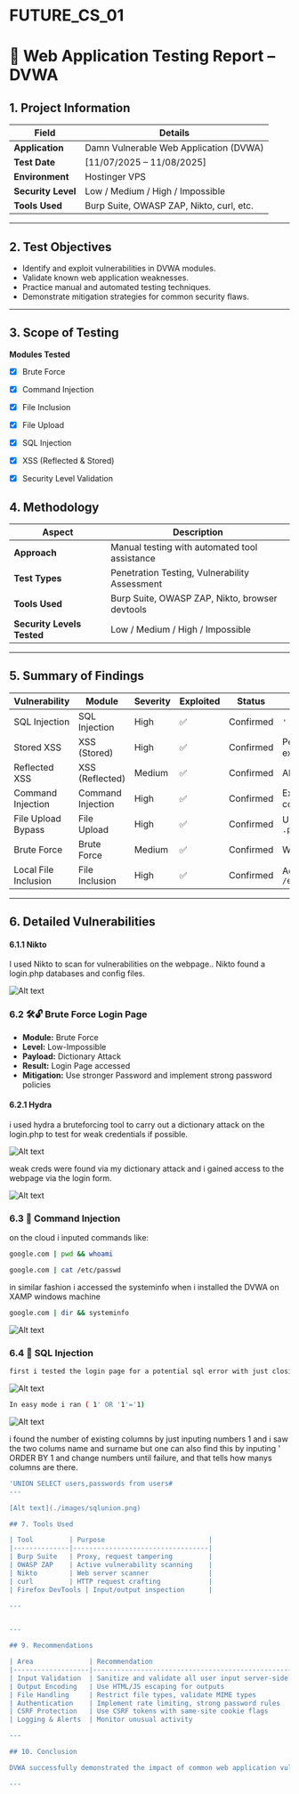# FUTURE_CS_01
# 🧪 Web Application Testing Report – DVWA

## 1. Project Information

| Field             | Details                                      |
|------------------|----------------------------------------------|
| **Application**   | Damn Vulnerable Web Application (DVWA)       |
| **Test Date**     | [11/07/2025 – 11/08/2025]                      |                  |
| **Environment**   | Hostinger VPS |
| **Security Level**| Low / Medium / High / Impossible             |
| **Tools Used**    | Burp Suite, OWASP ZAP, Nikto, curl, etc.     |

---

## 2. Test Objectives

- Identify and exploit vulnerabilities in DVWA modules.
- Validate known web application weaknesses.
- Practice manual and automated testing techniques.
- Demonstrate mitigation strategies for common security flaws.

---

## 3. Scope of Testing

**Modules Tested**
- [x] Brute Force  
- [x] Command Injection  
- [x] File Inclusion  
- [x] File Upload  
- [x] SQL Injection  
- [x] XSS (Reflected & Stored)  
- [x] Security Level Validation  


## 4. Methodology

| Aspect         | Description                                         |
|----------------|-----------------------------------------------------|
| **Approach**    | Manual testing with automated tool assistance      |
| **Test Types**  | Penetration Testing, Vulnerability Assessment      |
| **Tools Used**  | Burp Suite, OWASP ZAP, Nikto, browser devtools |
| **Security Levels Tested** | Low / Medium / High / Impossible        |

---

## 5. Summary of Findings

| Vulnerability         | Module            | Severity | Exploited | Status     | Notes                              |
|-----------------------|-------------------|----------|-----------|------------|------------------------------------|
| SQL Injection         | SQL Injection     | High     | ✅        | Confirmed  | `' OR 1=1--` exploited             |
| Stored XSS            | XSS (Stored)      | High     | ✅        | Confirmed  | Persistent `<script>` executed    |
| Reflected XSS         | XSS (Reflected)   | Medium   | ✅        | Confirmed  | Alert triggered                    |
| Command Injection     | Command Injection | High     | ✅        | Confirmed  | Executed OS commands via input    |
| File Upload Bypass    | File Upload       | High     | ✅        | Confirmed  | Uploaded web shell `.php`         |            |
| Brute Force           | Brute Force       | Medium   | ✅        | Confirmed  | Weak creds discovered             |
| Local File Inclusion  | File Inclusion    | High     | ✅        | Confirmed  |Accessed `/etc/passwd,systeminfo`  |

---

## 6. Detailed Vulnerabilities

#### 6.1.1  Nikto

I used Nikto to scan for vulnerabilities on the webpage.. 
Nikto found a login.php databases and config files.

![Alt text](./images/Nikto.PNG)


### 6.2 🛠️🔓 Brute Force Login Page

- **Module:** Brute Force  
- **Level:** Low-Impossible
- **Payload:** Dictionary Attack
- **Result:** Login Page accessed  
- **Mitigation:** Use stronger Password and implement strong password policies

#### 6.2.1 Hydra

i used hydra a bruteforcing tool to carry out a dictionary attack on the login.php to test for weak credentials if possible.

![Alt text](./images/Hydra.PNG)

weak creds were found via my dictionary attack and i gained access to the webpage via the login form.

![Alt text](./images/dvwa.PNG)


### 6.3 🧨 Command Injection

on the cloud i inputed commands like: 


```bash
google.com | pwd && whoami 
```
```bash
google.com | cat /etc/passwd
```
in similar fashion i accessed the systeminfo when i installed the DVWA on XAMP windows machine 

```bash
google.com | dir && systeminfo
```



![Alt text](./images/systeminfo.png)



### 6.4 🧨 SQL Injection

```bash
first i tested the login page for a potential sql error with just closing the  syntax | ' and this created the error seen below and this let me know there was an error shown and a possilbe potential for a code injection
```

![Alt text](./images/image.png)

```bash
In easy mode i ran ( 1' OR '1'='1)
```
![Alt text](./images/sqleasy.png)

i found the number of existing columns by just inputing numbers 1 and i saw the two colums name and surname but one can also find this by inputing ' ORDER BY 1 and change numbers until failure, and that tells how manys columns are there.

```bash
'UNION SELECT users,passwords from users#
---

[Alt text](./images/sqlunion.png)

## 7. Tools Used

| Tool         | Purpose                          |
|--------------|----------------------------------|
| Burp Suite   | Proxy, request tampering         |
| OWASP ZAP    | Active vulnerability scanning    |
| Nikto        | Web server scanner               |
| curl         | HTTP request crafting            |
| Firefox DevTools | Input/output inspection      |

---


---

## 9. Recommendations

| Area              | Recommendation                                   |
|-------------------|--------------------------------------------------|
| Input Validation  | Sanitize and validate all user input server-side |
| Output Encoding   | Use HTML/JS escaping for outputs                 |
| File Handling     | Restrict file types, validate MIME types         |
| Authentication    | Implement rate limiting, strong password rules   |
| CSRF Protection   | Use CSRF tokens with same-site cookie flags      |
| Logging & Alerts  | Monitor unusual activity                         |

---

## 10. Conclusion

DVWA successfully demonstrated the impact of common web application vulnerabilities under various security levels. The hands-on testing reinforces best practices in secure coding, vulnerability mitigation, and the need for continuous security assessments in real-world applications.

---
